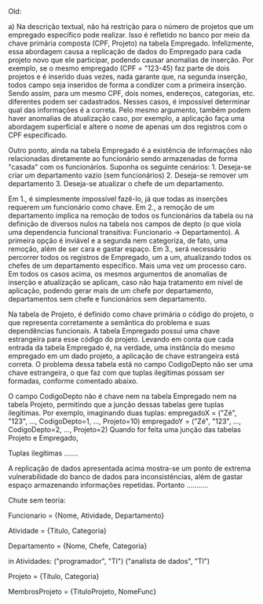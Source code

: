 
Old: 

a) Na descrição textual, não há restrição para o número de projetos que um empregado específico pode realizar. Isso é refletido no banco por meio da chave primária composta (CPF, Projeto) na tabela Empregado. Infelizmente, essa abordagem causa a replicação de dados do Empregado para cada projeto novo que ele participar, podendo causar anomalias de inserção. Por exemplo, se o mesmo empregado (CPF = "123-45) faz parte de dois projetos e é inserido duas vezes, nada garante que, na segunda inserção, todos campo seja inseridos de forma a condizer com a primeira inserção. Sendo assim, para um mesmo CPF, dois nomes, endereços, categorias, etc. diferentes podem ser cadastrados. Nesses casos, é impossível determinar qual das informações é a correta. Pelo mesmo argumento, também podem haver anomalias de atualização caso, por exemplo, a aplicação faça uma abordagem superficial e altere o nome de apenas um dos registros com o CPF especificado.

Outro ponto, ainda na tabela Empregado é a existência de informações não relacionadas diretamente ao funcionário sendo armazenadas de forma "casada" com os funcionários.
Suponha os seguinte cenários:
	1. Deseja-se criar um departamento vazio (sem funcionários)
	2. Deseja-se remover um departamento
	3. Deseja-se atualizar o chefe de um departamento.

Em 1., é simplesmente impossível fazê-lo, já que todas as inserções requerem um funcionário como chave.
Em 2., a remoção de um departamento implica na remoção de todos os funcionários da tabela ou na definição de diversos nulos na tabela nos campos de depto (o que viola uma dependencia funcional transitiva: Funcionario -> Departamento). A primeira opção é inviável e a segunda nem categoriza, de fato, uma remoção, além de ser cara e gastar espaço.
Em 3., será necessário percorrer todos os registros de Empregado, um a um, atualizando todos os chefes de um departamento específico. Mais uma vez um processo caro.
Em todos os casos acima, os mesmos argumentos de anomalias de inserção e atualização se aplicam, caso não haja tratamento em nível de aplicação, podendo gerar mais de um chefe por departamento, departamentos sem chefe e funcionários sem departamento.

Na tabela de Projeto, é definido como chave primária o código do projeto, o que representa corretamente a semântica do problema e suas dependências funcionais. A tabela Empregado possui uma chave estrangeira para esse código do projeto. Levando em conta que cada entrada da tabela Empregado é, na verdade, uma instância do mesmo empregado em um dado projeto, a aplicação de chave estrangeira está correta. O problema dessa tabela está no campo CodigoDepto não ser uma chave estrangeira, o que faz com que tuplas ilegítimas possam ser formadas, conforme comentado abaixo.

O campo CodigoDepto não é chave nem na tabela Empregado nem na tabela Projeto, permitindo que a junção dessas tabelas gere tuplas ilegítimas. Por exemplo, imaginando duas tuplas:
	empregadoX = ("Zé", "123", ..., CodigoDepto=1, ..., Projeto=10)
	empregadoY = ("Zé", "123", ..., CodigoDepto=2, ..., Projeto=2)
Quando for feita uma junção das tabelas Projeto e Empregado, 


Tuplas ilegítimas .......



A replicação de dados apresentada acima mostra-se um ponto de extrema vulnerabilidade do banco de dados para inconsistências, além de gastar espaço armazenando informações repetidas. Portanto ...........




















Chute sem teoria:


Funcionario = {Nome, Atividade, Departamento}

Atividade = {Titulo, Categoria}

Departamento = {Nome, Chefe, Categoria}

in Atividades:
	("programador", "TI")
	("analista de dados", "TI")

Projeto = {Título, Categoria}

MembrosProjeto = {TituloProjeto, NomeFunc}


